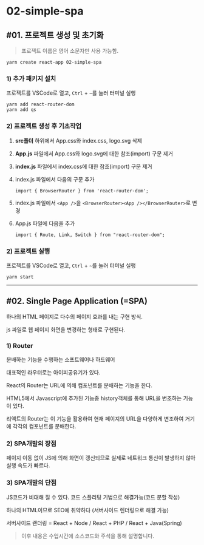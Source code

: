02-simple-spa
===============================

#01. 프로젝트 생성 및 초기화
----------------------------------------------------------------------------------------------------------------------------------

> 프로젝트 이름은 영어 소문자만 사용 가능함.

    yarn create react-app 02-simple-spa

### [](#1-%EC%B6%94%EA%B0%80-%ED%8C%A8%ED%82%A4%EC%A7%80-%EC%84%A4%EC%B9%98)1) 추가 패키지 설치

프로젝트를 VSCode로 열고, `Ctrl` + `~`를 눌러 터미널 실행

    yarn add react-router-dom
    yarn add qs

### [](#2-%ED%94%84%EB%A1%9C%EC%A0%9D%ED%8A%B8-%EC%83%9D%EC%84%B1-%ED%9B%84-%EA%B8%B0%EC%B4%88%EC%9E%91%EC%97%85)2) 프로젝트 생성 후 기초작업

1.  **src폴더** 하위에서 App.css와 index.css, logo.svg 삭제
2.  **App.js** 파일에서 App.css와 logo.svg에 대한 참조(import) 구문 제거
3.  **index.js** 파일에서 index.css에 대한 참조(import) 구문 제거
4.  index.js 파일에서 다음의 구문 추가

        import { BrowserRouter } from 'react-router-dom';

5.  index.js 파일에서 `<App />`을 `<BrowserRouter><App /></BrowserRouter>`로 변경
6.  App.js 파일에 다음을 추가

        import { Route, Link, Switch } from "react-router-dom";

### [](#2-%ED%94%84%EB%A1%9C%EC%A0%9D%ED%8A%B8-%EC%8B%A4%ED%96%89)2) 프로젝트 실행

프로젝트를 VSCode로 열고, `Ctrl` + `~`를 눌러 터미널 실행

    yarn start

* * * * *

[](#02-single-page-application-spa)\#02. Single Page Application (=SPA)
-----------------------------------------------------------------------

하나의 HTML 페이지로 다수의 페이지 효과를 내는 구현 방식.

js 파일로 웹 페이지 화면을 변경하는 형태로 구현된다.

### [](#1-router)1) Router

분배하는 기능을 수행하는 소프트웨어나 하드웨어

대표적인 라우터로는 아이피공유기가 있다.

React의 Router는 URL에 의해 컴포넌트를 분배하는 기능을 한다.

HTML5에서 Javascript에 추가된 기능중 history객체를 통해 URL을 변조하는 기능이 있다.

리액트의 Router는 이 기능을 활용하여 현재 페이지의 URL을 다양하게 변조하여 거기에 각각의 컴포넌트를 분배한다.

### [](#2-spa%EA%B0%9C%EB%B0%9C%EC%9D%98-%EC%9E%A5%EC%A0%90)2) SPA개발의 장점

페이지 이동 없이 JS에 의해 화면이 갱신되므로 실제로 네트워크 통신이 발생하지 않아 실행 속도가 빠르다.

### [](#3-spa%EA%B0%9C%EB%B0%9C%EC%9D%98-%EB%8B%A8%EC%A0%90)3) SPA개발의 단점

JS코드가 비대해 질 수 있다. 코드 스플리팅 기법으로 해결가능(코드 분할 작성)

하나의 HTML이므로 SEO에 취약하다 (서버사이드 렌더링으로 해결 가능)

서버사이드 랜더링 = React + Node / React + PHP / React + Java(Spring)

> 이후 내용은 수업시간에 소스코드와 주석을 통해 설명합니다.

